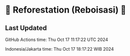 
# 🌳 Reforestation (Reboisasi) 🌲

## Last Updated

GitHub Actions time: Thu Oct 17 11:17:22 UTC 2024

Indonesia/Jakarta time: Thu Oct 17 18:17:22 WIB 2024
